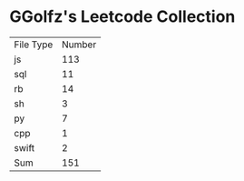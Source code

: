 # GGolfz's Leetcode Collection

<table><tr><td>File Type</td><td>Number</td></tr><tr><td>js</td><td>113</td></tr><tr><td>sql</td><td>11</td></tr><tr><td>rb</td><td>14</td></tr><tr><td>sh</td><td>3</td></tr><tr><td>py</td><td>7</td></tr><tr><td>cpp</td><td>1</td></tr><tr><td>swift</td><td>2</td></tr><tr><td>Sum</td><td>151</td></tr></table>